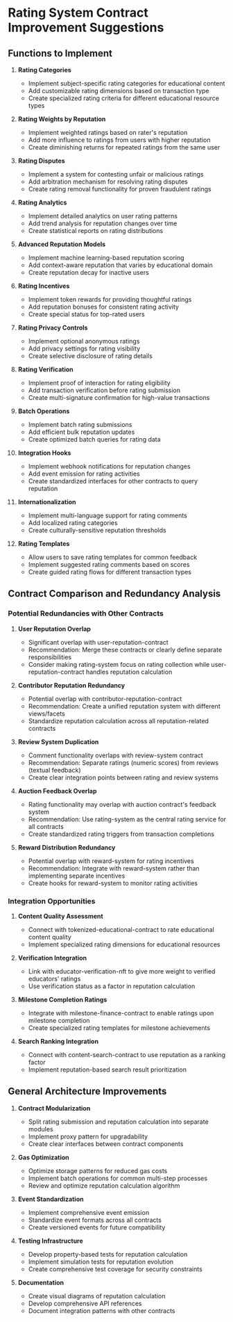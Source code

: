 # Rating System Contract Improvement Suggestions

## Functions to Implement

1. **Rating Categories**

   - Implement subject-specific rating categories for educational content
   - Add customizable rating dimensions based on transaction type
   - Create specialized rating criteria for different educational resource types

2. **Rating Weights by Reputation**

   - Implement weighted ratings based on rater's reputation
   - Add more influence to ratings from users with higher reputation
   - Create diminishing returns for repeated ratings from the same user

3. **Rating Disputes**

   - Implement a system for contesting unfair or malicious ratings
   - Add arbitration mechanism for resolving rating disputes
   - Create rating removal functionality for proven fraudulent ratings

4. **Rating Analytics**

   - Implement detailed analytics on user rating patterns
   - Add trend analysis for reputation changes over time
   - Create statistical reports on rating distributions

5. **Advanced Reputation Models**

   - Implement machine learning-based reputation scoring
   - Add context-aware reputation that varies by educational domain
   - Create reputation decay for inactive users

6. **Rating Incentives**

   - Implement token rewards for providing thoughtful ratings
   - Add reputation bonuses for consistent rating activity
   - Create special status for top-rated users

7. **Rating Privacy Controls**

   - Implement optional anonymous ratings
   - Add privacy settings for rating visibility
   - Create selective disclosure of rating details

8. **Rating Verification**

   - Implement proof of interaction for rating eligibility
   - Add transaction verification before rating submission
   - Create multi-signature confirmation for high-value transactions

9. **Batch Operations**

   - Implement batch rating submissions
   - Add efficient bulk reputation updates
   - Create optimized batch queries for rating data

10. **Integration Hooks**

    - Implement webhook notifications for reputation changes
    - Add event emission for rating activities
    - Create standardized interfaces for other contracts to query reputation

11. **Internationalization**

    - Implement multi-language support for rating comments
    - Add localized rating categories
    - Create culturally-sensitive reputation thresholds

12. **Rating Templates**
    - Allow users to save rating templates for common feedback
    - Implement suggested rating comments based on scores
    - Create guided rating flows for different transaction types

## Contract Comparison and Redundancy Analysis

### Potential Redundancies with Other Contracts

1. **User Reputation Overlap**

   - Significant overlap with user-reputation-contract
   - Recommendation: Merge these contracts or clearly define separate responsibilities
   - Consider making rating-system focus on rating collection while user-reputation-contract handles reputation calculation

2. **Contributor Reputation Redundancy**

   - Potential overlap with contributor-reputation-contract
   - Recommendation: Create a unified reputation system with different views/facets
   - Standardize reputation calculation across all reputation-related contracts

3. **Review System Duplication**

   - Comment functionality overlaps with review-system contract
   - Recommendation: Separate ratings (numeric scores) from reviews (textual feedback)
   - Create clear integration points between rating and review systems

4. **Auction Feedback Overlap**

   - Rating functionality may overlap with auction contract's feedback system
   - Recommendation: Use rating-system as the central rating service for all contracts
   - Create standardized rating triggers from transaction completions

5. **Reward Distribution Redundancy**
   - Potential overlap with reward-system for rating incentives
   - Recommendation: Integrate with reward-system rather than implementing separate incentives
   - Create hooks for reward-system to monitor rating activities

### Integration Opportunities

1. **Content Quality Assessment**

   - Connect with tokenized-educational-contract to rate educational content quality
   - Implement specialized rating dimensions for educational resources

2. **Verification Integration**

   - Link with educator-verification-nft to give more weight to verified educators' ratings
   - Use verification status as a factor in reputation calculation

3. **Milestone Completion Ratings**

   - Integrate with milestone-finance-contract to enable ratings upon milestone completion
   - Create specialized rating templates for milestone achievements

4. **Search Ranking Integration**
   - Connect with content-search-contract to use reputation as a ranking factor
   - Implement reputation-based search result prioritization

## General Architecture Improvements

1. **Contract Modularization**

   - Split rating submission and reputation calculation into separate modules
   - Implement proxy pattern for upgradability
   - Create clear interfaces between contract components

2. **Gas Optimization**

   - Optimize storage patterns for reduced gas costs
   - Implement batch operations for common multi-step processes
   - Review and optimize reputation calculation algorithm

3. **Event Standardization**

   - Implement comprehensive event emission
   - Standardize event formats across all contracts
   - Create versioned events for future compatibility

4. **Testing Infrastructure**

   - Develop property-based tests for reputation calculation
   - Implement simulation tests for reputation evolution
   - Create comprehensive test coverage for security constraints

5. **Documentation**
   - Create visual diagrams of reputation calculation
   - Develop comprehensive API references
   - Document integration patterns with other contracts
